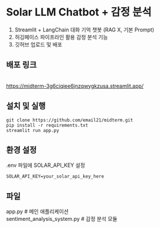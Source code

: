 # Solar LLM Chatbot + 감정 분석
1. Streamlit + LangChain 대화 기억 챗봇 (RAG X, 기본 Prompt)
2. 허깅페이스 파이프라인 활용 감정 분석 기능
3. 깃허브 업로드 및 배포

## 배포 링크
<br>https://midterm-3g6ciqiee6jnzqwygkzusa.streamlit.app/<br>

## 설치 및 실행
```
git clone https://github.com/email21/midterm.git
pip install -r requirements.txt
streamlit run app.py
```

## 환경 설정
.env 파일에 SOLAR_API_KEY 설정
```
SOLAR_API_KEY=your_solar_api_key_here
```

## 파일
app.py                       # 메인 애플리케이션<br>
sentiment_analysis_system.py # 감정 분석 모듈
